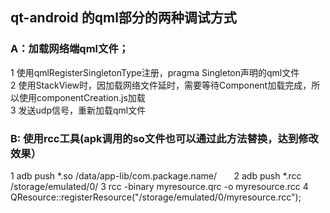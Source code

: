## qt-android 的qml部分的两种调试方式
### A：加载网络端qml文件；   
1 使用qmlRegisterSingletonType注册，pragma Singleton声明的qml文件         
2 使用StackView时，因加载网络文件延时，需要等待Component加载完成，所以使用componentCreation.js加载           
3 发送udp信号，重新加载qml文件
### B: 使用rcc工具(apk调用的so文件也可以通过此方法替换，达到修改效果）
1 adb push *.so /data/app-lib/com.package.name/       
2 adb push *.rcc /storage/emulated/0/
3 rcc -binary myresource.qrc -o myresource.rcc
4 QResource::registerResource("/storage/emulated/0/myresource.rcc");
